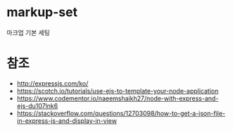 # markup-set
마크업 기본 세팅


# 참조 
- http://expressjs.com/ko/
- https://scotch.io/tutorials/use-ejs-to-template-your-node-application
- https://www.codementor.io/naeemshaikh27/node-with-express-and-ejs-du107lnk6
- https://stackoverflow.com/questions/12703098/how-to-get-a-json-file-in-express-js-and-display-in-view